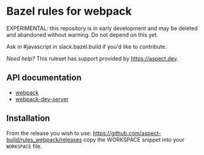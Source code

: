 # Bazel rules for webpack

EXPERIMENTAL: this repository is in early development and may be
deleted and abandoned without warning.
Do not depend on this yet.

Ask in #javascript in slack.bazel.build if you'd like to contribute.

_Need help?_ This ruleset has support provided by https://aspect.dev.

## API documentation

- [webpack](https://github.com/aspect-build/rules_webpack/blob/main/docs/rules.md#webpack_bundle)
- [webpack-dev-server](https://github.com/aspect-build/rules_webpack/blob/main/docs/rules.md#webpack_dev_server)

## Installation

From the release you wish to use:
<https://github.com/aspect-build/rules_webpack/releases>
copy the WORKSPACE snippet into your `WORKSPACE` file.
